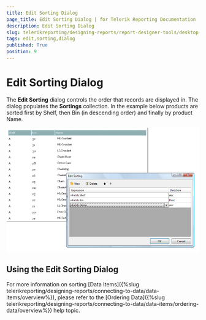 ```yaml
---
title: Edit Sorting Dialog
page_title: Edit Sorting Dialog | for Telerik Reporting Documentation
description: Edit Sorting Dialog
slug: telerikreporting/designing-reports/report-designer-tools/desktop-designers/tools/edit-sorting-dialog
tags: edit,sorting,dialog
published: True
position: 9
---
```


# Edit Sorting Dialog

The __Edit Sorting__ dialog controls the order that records are displayed in. The dialog populates the __Sortings__ collection. In the example below products are sorted first by Shelf, then Bin (in descending order) and finally by product Name.

  ![](images/UI019.png)

## Using the Edit Sorting Dialog

For more information on sorting [Data Items]({%slug telerikreporting/designing-reports/connecting-to-data/data-items/overview%}), please refer to the [Ordering Data]({%slug telerikreporting/designing-reports/connecting-to-data/data-items/ordering-data/overview%}) help topic.
